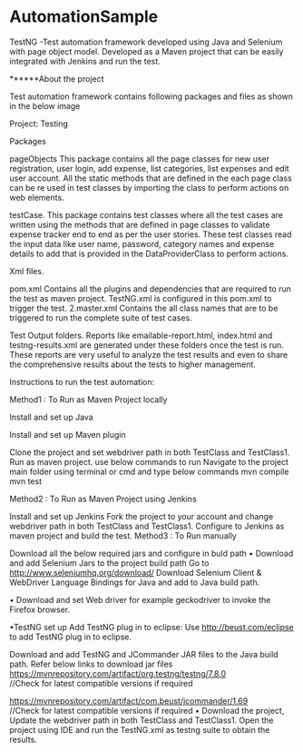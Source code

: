 # AutomationSample
TestNG -Test automation framework developed using Java and Selenium with page object model. Developed as a Maven project that can be easily integrated with Jenkins and run the test.

******About the project

Test automation framework contains following packages and files as shown in the below image

Project: Testing

Packages

pageObjects This package contains all the page classes for new user registration, user login, add expense, list categories, list expenses and edit user account. All the static methods that are defined in the each page class can be re used in test classes by importing the class to perform actions on web elements.

testCase. This package contains test classes where all the test cases are written using the methods that are defined in page classes to validate expense tracker end to end as per the user stories. These test classes read the input data like user name, password, category names and expense details to add that is provided in the DataProviderClass to perform actions.

Xml files.

pom.xml Contains all the plugins and dependencies that are required to run the test as maven project. TestNG.xml is configured in this pom.xml to trigger the test.
2.master.xml Contains the all class names that are to be triggered to run the complete suite of test cases.

Test Output folders. Reports like emailable-report.html, index.html and testng-results.xml are generated under these folders once the test is run. These reports are very useful to analyze the test results and even to share the comprehensive results about the tests to higher management.

Instructions to run the test automation:

Method1 : To Run as Maven Project locally

Install and set up Java

Install and set up Maven plugin

Clone the project and set webdriver path in both TestClass and TestClass1. Run as maven project. use below commands to run Navigate to the project main folder using terminal or cmd and type below commands mvn compile mvn test

Method2 : To Run as Maven Project using Jenkins

Install and set up Jenkins Fork the project to your account and change webdriver path in both TestClass and TestClass1. Configure to Jenkins as maven project and build the test.
Method3 : To Run manually

Download all the below required jars and configure in buld path
• Download and add Selenium Jars to the project build path Go to http://www.seleniumhq.org/download/ Download Selenium Client & WebDriver Language Bindings for Java and add to Java build path.

• Download and set Web driver for example geckodriver to invoke the Firefox browser.

•TestNG set up Add TestNG plug in to eclipse: Use http://beust.com/eclipse to add TestNG plug in to eclipse.

Download and add TestNG and JCommander JAR files to the Java build path. Refer below links to download jar files
https://mvnrepository.com/artifact/org.testng/testng/7.8.0  
//Check for latest compatible versions if required

https://mvnrepository.com/artifact/com.beust/jcommander/1.69  
//Check for latest compatible versions if required
• Download the project, Update the webdriver path in both TestClass and TestClass1. Open the project using IDE and run the TestNG.xml as testng suite to obtain the results.
